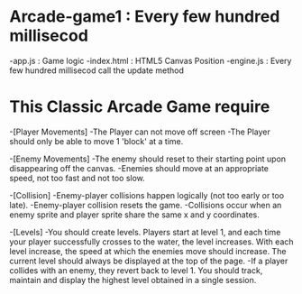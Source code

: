 # Arcade-game1 :  Every few hundred millisecod

-app.js : Game logic 
-index.html : HTML5 Canvas Position
-engine.js :  Every few hundred millisecod call the update method 

# This Classic Arcade Game require

-[Player Movements]
-The Player can not move off screen
-The Player should only be able to move 1 'block' at a time.

-[Enemy Movements]
-The enemy should reset to their starting point upon disappearing off the canvas.
-Enemies should move at an appropriate speed, not too fast and not too slow.

-[Collision]
-Enemy-player collisions happen logically (not too early or too late).
-Enemy-player collision resets the game.
-Collisions occur when an enemy sprite and player sprite share the same x and y coordinates.

-[Levels]
-You should create levels. Players start at level 1, and each time your player successfully crosses to the water, the level increases. With each level increase, the speed at which the enemies move should increase. The current level should always be displayed at the top of the page.
-If a player collides with an enemy, they revert back to level 1.
You should track, maintain and display the highest level obtained in a single session.
